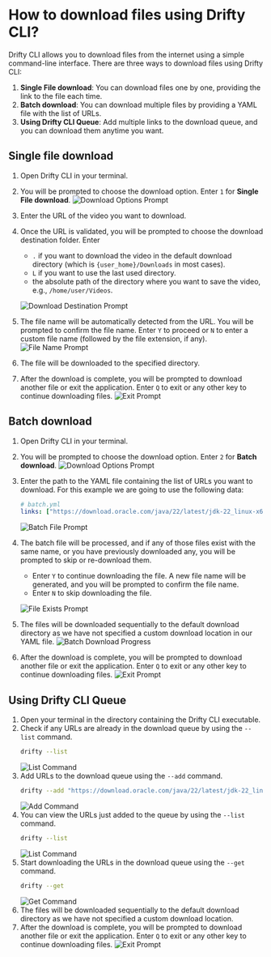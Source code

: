 # How to download files using Drifty CLI?

Drifty CLI allows you to download files from the internet using a simple command-line interface. There are three ways to download files using Drifty CLI:

1. **Single File download**: You can download files one by one, providing the link to the file each time.
2. **Batch download**: You can download multiple files by providing a YAML file with the list of URLs.
3. **Using Drifty CLI Queue**: Add multiple links to the download queue, and you can download them anytime you want.

## Single file download

1. Open Drifty CLI in your terminal.
2. You will be prompted to choose the download option. Enter `1` for **Single File download**.
   ![Download Options Prompt](https://github.com/user-attachments/assets/c1bb0da0-e36c-4229-9e8a-a473a973beaa)
3. Enter the URL of the video you want to download.
4. Once the URL is validated, you will be prompted to choose the download destination folder. Enter
   - `.` if you want to download the video in the default download directory (which is `{user_home}/Downloads` in most cases).
   - `L` if you want to use the last used directory.
   - the absolute path of the directory where you want to save the video, e.g., `/home/user/Videos`.

   ![Download Destination Prompt](https://github.com/user-attachments/assets/1eb90bd7-1ae8-47f3-8a16-e4b8d5c214e6)
5. The file name will be automatically detected from the URL. You will be prompted to confirm the file name. Enter `Y` to proceed or `N` to enter a custom file name (followed by the file extension, if any).
   ![File Name Prompt](https://github.com/user-attachments/assets/5c6b0003-2498-457d-b4b3-cade262a19f9)
6. The file will be downloaded to the specified directory.
7. After the download is complete, you will be prompted to download another file or exit the application. Enter `Q` to exit or any other key to continue downloading files.
   ![Exit Prompt](https://github.com/user-attachments/assets/001a1111-d4af-4517-8545-8a5ae831ac70)

## Batch download

1. Open Drifty CLI in your terminal.
2. You will be prompted to choose the download option. Enter `2` for **Batch download**.
   ![Download Options Prompt](https://github.com/user-attachments/assets/c1bb0da0-e36c-4229-9e8a-a473a973beaa)
3. Enter the path to the YAML file containing the list of URLs you want to download.
   For this example we are going to use the following data:
   ```yaml
   # batch.yml
   links: ["https://download.oracle.com/java/22/latest/jdk-22_linux-x64_bin.tar.gz", "https://www.youtube.com/watch?v=pBy1zgt0XPc"]
   ```
   ![Batch File Prompt](https://github.com/user-attachments/assets/d86c42f1-f8f2-44ba-8c96-69be1a76aede)
4. The batch file will be processed, and if any of those files exist with the same name, or you have previously downloaded any, you will be prompted to skip or re-download them.
   - Enter `Y` to continue downloading the file. A new file name will be generated, and you will be prompted to confirm the file name.
   - Enter `N` to skip downloading the file.

   ![File Exists Prompt](https://github.com/user-attachments/assets/6f475d3a-a316-443a-9b17-739a33155a7f)
5. The files will be downloaded sequentially to the default download directory as we have not specified a custom download location in our YAML file.
   ![Batch Download Progress](https://github.com/user-attachments/assets/1ba81b88-ddb4-4721-aa5f-9579d4634e99)
6. After the download is complete, you will be prompted to download another file or exit the application. Enter `Q` to exit or any other key to continue downloading files.
   ![Exit Prompt](https://github.com/user-attachments/assets/3e8d7491-bb27-454a-b633-092bc45e0260)

## Using Drifty CLI Queue

1. Open your terminal in the directory containing the Drifty CLI executable.
2. Check if any URLs are already in the download queue by using the `--list` command.
   ```bash
   drifty --list
   ```
   ![List Command]()
3. Add URLs to the download queue using the `--add` command.
   ```bash
   drifty --add "https://download.oracle.com/java/22/latest/jdk-22_linux-x64_bin.tar.gz" "https://www.youtube.com/watch?v=pBy1zgt0XPc"
   ```
   ![Add Command]()
4. You can view the URLs just added to the queue by using the `--list` command.
   ```bash
   drifty --list
   ```
   ![List Command]()
5. Start downloading the URLs in the download queue using the `--get` command.
   ```bash
   drifty --get
   ```
   ![Get Command]()
6. The files will be downloaded sequentially to the default download directory as we have not specified a custom download location.
7. After the download is complete, you will be prompted to download another file or exit the application. Enter `Q` to exit or any other key to continue downloading files.
   ![Exit Prompt]()